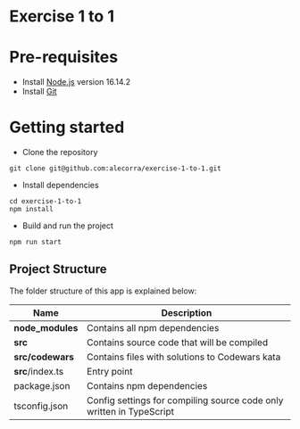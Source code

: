# Exercise 1 to 1

# Pre-requisites
- Install [Node.js](https://nodejs.org/en/) version 16.14.2
- Install [Git](https://git-scm.com/)


# Getting started
- Clone the repository
```
git clone git@github.com:alecorra/exercise-1-to-1.git
```
- Install dependencies
```
cd exercise-1-to-1
npm install
```
- Build and run the project
```
npm run start
```

## Project Structure
The folder structure of this app is explained below:

| Name | Description |
| ------------------------ | --------------------------------------------------------------------------------------------- |
| **node_modules**         | Contains all  npm dependencies |
| **src**                  | Contains  source code that will be compiled |
| **src/codewars**         | Contains  files with solutions to Codewars kata |
| **src**/index.ts         | Entry point |
| package.json             | Contains npm dependencies |
| tsconfig.json            | Config settings for compiling source code only written in TypeScript |
